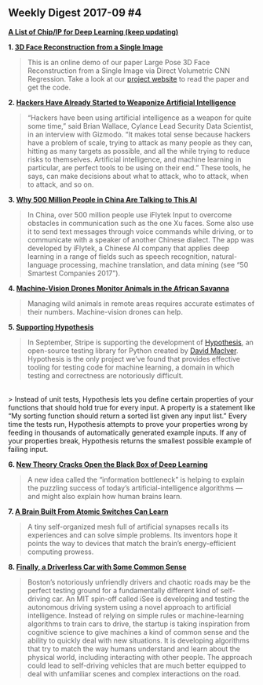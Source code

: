 ## Weekly Digest 2017-09 \#4

**[A List of Chip/IP for Deep Learning (keep updating)](https://basicmi.github.io/Deep-Learning-Processor-List/)**

**1. [3D Face Reconstruction from a Single Image](http://www.cs.nott.ac.uk/~psxasj/3dme/)**
> This is an online demo of our paper Large Pose 3D Face Reconstruction from a Single Image via Direct Volumetric CNN Regression. Take a look at our [project website](http://aaronsplace.co.uk/papers/jackson2017recon/) to read the paper and get the code.

**2. [Hackers Have Already Started to Weaponize Artificial Intelligence](https://gizmodo.com/hackers-have-already-started-to-weaponize-artificial-in-1797688425)**
> “Hackers have been using artificial intelligence as a weapon for quite some time,” said Brian Wallace, Cylance Lead Security Data Scientist, in an interview with Gizmodo. “It makes total sense because hackers have a problem of scale, trying to attack as many people as they can, hitting as many targets as possible, and all the while trying to reduce risks to themselves. Artificial intelligence, and machine learning in particular, are perfect tools to be using on their end.” These tools, he says, can make decisions about what to attack, who to attack, when to attack, and so on.

**3. [Why 500 Million People in China Are Talking to This AI](https://www.technologyreview.com/s/608841/why-500-million-people-in-china-are-talking-to-this-ai/)**
> In China, over 500 million people use iFlytek Input to overcome obstacles in communication such as the one Xu faces. Some also use it to send text messages through voice commands while driving, or to communicate with a speaker of another Chinese dialect. The app was developed by iFlytek, a Chinese AI company that applies deep learning in a range of fields such as speech recognition, natural-language processing, machine translation, and data mining (see “50 Smartest Companies 2017”).

**4. [Machine-Vision Drones Monitor Animals in the African Savanna](https://www.technologyreview.com/s/608870/machine-vision-drones-monitor-animals-in-the-african-savanna/)**
> Managing wild animals in remote areas requires accurate estimates of their numbers. Machine-vision drones can help.

**5. [Supporting Hypothesis](https://stripe.com/blog/hypothesis)**
> In September, Stripe is supporting the development of [Hypothesis](http://hypothesis.works/), an open-source testing library for Python created by [David MacIver](http://www.drmaciver.com/). Hypothesis is the only project we’ve found that provides effective tooling for testing code for machine learning, a domain in which testing and correctness are notoriously difficult.
<br>
> Instead of unit tests, Hypothesis lets you define certain properties of your functions that should hold true for every input. A property is a statement like “My sorting function should return a sorted list given any input list.” Every time the tests run, Hypothesis attempts to prove your properties wrong by feeding in thousands of automatically generated example inputs. If any of your properties break, Hypothesis returns the smallest possible example of failing input.

**6. [New Theory Cracks Open the Black Box of Deep Learning](https://www.quantamagazine.org/new-theory-cracks-open-the-black-box-of-deep-learning-20170921/)**
> A new idea called the “information bottleneck” is helping to explain the puzzling success of today’s artificial-intelligence algorithms — and might also explain how human brains learn.

**7. [A Brain Built From Atomic Switches Can Learn](https://www.quantamagazine.org/a-brain-built-from-atomic-switches-can-learn-20170920/)**
> A tiny self-organized mesh full of artificial synapses recalls its experiences and can solve simple problems. Its inventors hope it points the way to devices that match the brain’s energy-efficient computing prowess.

**8. [Finally, a Driverless Car with Some Common Sense](https://www.technologyreview.com/s/608871/finally-a-driverless-car-with-some-common-sense/)**
> Boston’s notoriously unfriendly drivers and chaotic roads may be the perfect testing ground for a fundamentally different kind of self-driving car.
> An MIT spin-off called iSee is developing and testing the autonomous driving system using a novel approach to artificial intelligence. Instead of relying on simple rules or machine-learning algorithms to train cars to drive, the startup is taking inspiration from cognitive science to give machines a kind of common sense and the ability to quickly deal with new situations. It is developing algorithms that try to match the way humans understand and learn about the physical world, including interacting with other people. The approach could lead to self-driving vehicles that are much better equipped to deal with unfamiliar scenes and complex interactions on the road.


